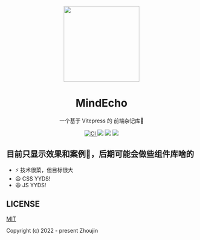 <p align="center">
<img src="https://github.com/jhinzhou/MindEcho-UI/blob/master/docs/public/logo2.png" style="width:200px;" />
</p>
<h1 align="center">MindEcho</h1>

<p align="center">
一个基于 Vitepress 的 前端杂记库🧐
</p>
<p align="center">
  <a href="https://github.com/jhinzhou/MindEcho-UI/actions/workflows/main.yml">
  <img src="https://github.com/jhinzhou/MindEcho-UI/actions/workflows/main.yml/badge.svg?branch=master" alt="CI" style="max-width: 100%;">
  </a>
  <img src="https://img.shields.io/github/license/jhinzhou/MindEcho-UI?color=success" style="max-width: 100%;">
  <img src="https://img.shields.io/github/package-json/v/jhinzhou/MindEcho-UI?style=flat&color=ff69b4" style="max-width: 100%;">
  <img src="https://img.shields.io/github/commit-activity/y/jhinzhou/MindEcho-UI" style="max-width: 100%;">
</p>

## 目前只显示效果和案例🧐，后期可能会做些组件库啥的

- ⚡️ 技术很菜，但目标很大
- 😃 CSS YYDS!
- 😃 JS YYDS!

## LICENSE

[MIT](./LICENSE)

Copyright (c) 2022 - present Zhoujin

